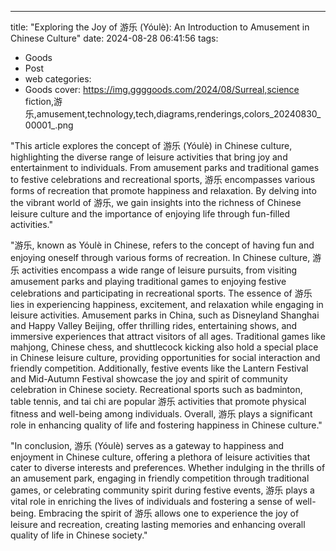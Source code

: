 ---
title: "Exploring the Joy of 游乐 (Yóulè): An Introduction to Amusement in Chinese Culture"
date: 2024-08-28 06:41:56
tags:
  - Goods
  - Post
  - web
categories:
  - Goods
cover: https://img.ggggoods.com/2024/08/Surreal,science fiction,游乐,amusement,technology,tech,diagrams,renderings,colors_20240830_00001_.png

"This article explores the concept of 游乐 (Yóulè) in Chinese culture, highlighting the diverse range of leisure activities that bring joy and entertainment to individuals. From amusement parks and traditional games to festive celebrations and recreational sports, 游乐 encompasses various forms of recreation that promote happiness and relaxation. By delving into the vibrant world of 游乐, we gain insights into the richness of Chinese leisure culture and the importance of enjoying life through fun-filled activities."

"游乐, known as Yóulè in Chinese, refers to the concept of having fun and enjoying oneself through various forms of recreation. In Chinese culture, 游乐 activities encompass a wide range of leisure pursuits, from visiting amusement parks and playing traditional games to enjoying festive celebrations and participating in recreational sports. The essence of 游乐 lies in experiencing happiness, excitement, and relaxation while engaging in leisure activities. Amusement parks in China, such as Disneyland Shanghai and Happy Valley Beijing, offer thrilling rides, entertaining shows, and immersive experiences that attract visitors of all ages. Traditional games like mahjong, Chinese chess, and shuttlecock kicking also hold a special place in Chinese leisure culture, providing opportunities for social interaction and friendly competition. Additionally, festive events like the Lantern Festival and Mid-Autumn Festival showcase the joy and spirit of community celebration in Chinese society. Recreational sports such as badminton, table tennis, and tai chi are popular 游乐 activities that promote physical fitness and well-being among individuals. Overall, 游乐 plays a significant role in enhancing quality of life and fostering happiness in Chinese culture."

"In conclusion, 游乐 (Yóulè) serves as a gateway to happiness and enjoyment in Chinese culture, offering a plethora of leisure activities that cater to diverse interests and preferences. Whether indulging in the thrills of an amusement park, engaging in friendly competition through traditional games, or celebrating community spirit during festive events, 游乐 plays a vital role in enriching the lives of individuals and fostering a sense of well-being. Embracing the spirit of 游乐 allows one to experience the joy of leisure and recreation, creating lasting memories and enhancing overall quality of life in Chinese society."
